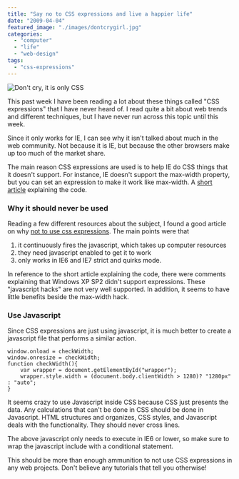 ```yaml
---
title: "Say no to CSS expressions and live a happier life"
date: "2009-04-04"
featured_image: "./images/dontcrygirl.jpg"
categories: 
  - "computer"
  - "life"
  - "web-design"
tags: 
  - "css-expressions"
---
```


![Don't cry, it is only CSS](./images/dontcrygirl.jpg "dontcrygirl")

This past week I have been reading a lot about these things called "CSS expressions" that I have never heard of. I read quite a bit about web trends and different techniques, but I have never run across this topic until this week.

Since it only works for IE, I can see why it isn't talked about much in the web community. Not because it is IE, but because the other browsers make up too much of the market share.

The main reason CSS expressions are used is to help IE do CSS things that it doesn't support. For instance, IE doesn't support the max-width property, but you can set an expression to make it work like max-width. A [short article](http://gadgetopia.com/post/2774) explaining the code.

### Why it should never be used

Reading a few different resources about the subject, I found a good article on why [not to use css expressions](http://www.robertnyman.com/2007/11/13/stop-using-poor-performance-css-expressions-use-javascript-instead/). The main points were that

1. it continuously fires the javascript, which takes up computer resources
2. they need javascript enabled to get it to work
3. only works in IE6 and IE7 strict and quirks mode.

In reference to the short article explaining the code, there were comments explaining that Windows XP SP2 didn't support expressions. These "javascript hacks" are not very well supported. In addition, it seems to have little benefits beside the max-width hack.

### Use Javascript

Since CSS expressions are just using javascript, it is much better to create a javascript file that performs a similar action.

    window.onload = checkWidth;
    window.onresize = checkWidth;
    function checkWidth(){
        var wrapper = document.getElementById("wrapper");
        wrapper.style.width = (document.body.clientWidth > 1280)? "1280px" : "auto";
    }

It seems crazy to use Javascript inside CSS because CSS just presents the data. Any calculations that can't be done in CSS should be done in Javascript. HTML structures and organizes, CSS styles, and Javascript deals with the functionality. They should never cross lines.

The above javascript only needs to execute in IE6 or lower, so make sure to wrap the javascript include with a conditional statement.

This should be more than enough ammunition to not use CSS expressions in any web projects. Don't believe any tutorials that tell you otherwise!

